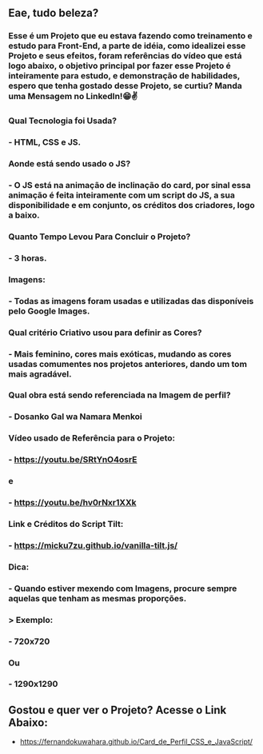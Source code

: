 ## Eae, tudo beleza?

### Esse é um Projeto que eu estava fazendo como treinamento e estudo para Front-End, a parte de idéia, como idealizei esse Projeto e seus efeitos, foram referências do vídeo que está logo abaixo, o objetivo principal por fazer esse Projeto é inteiramente para estudo, e demonstração de habilidades, espero que tenha gostado desse Projeto, se curtiu? Manda uma Mensagem no LinkedIn!😁✌️

### Qual Tecnologia foi Usada?
### - HTML, CSS e JS.

### Aonde está sendo usado o JS?
### - O JS está na animação de inclinação do card, por sinal essa animação é feita inteiramente com um script do JS, a sua disponibilidade e em conjunto, os créditos dos criadores, logo a baixo.

### Quanto Tempo Levou Para Concluir o Projeto?
### - 3 horas.

### Imagens:
### - Todas as imagens foram usadas e utilizadas das disponíveis pelo Google Images.

### Qual critério Criativo usou para definir as Cores?
### - Mais feminino, cores mais exóticas, mudando as cores usadas comumentes nos projetos anteriores, dando um tom mais agradável.

### Qual obra está sendo referenciada na Imagem de perfil?
### - Dosanko Gal wa Namara Menkoi

### Vídeo usado de Referência para o Projeto:
### - https://youtu.be/SRtYnO4osrE
###  e
### - https://youtu.be/hv0rNxr1XXk

### Link e Créditos do Script Tilt:
### - https://micku7zu.github.io/vanilla-tilt.js/

### Dica:
### - Quando estiver mexendo com Imagens, procure sempre aquelas que tenham as mesmas proporções.
### > Exemplo:
### - 720x720
###  Ou
### - 1290x1290

## Gostou e quer ver o Projeto? Acesse o Link Abaixo:
- https://fernandokuwahara.github.io/Card_de_Perfil_CSS_e_JavaScript/
